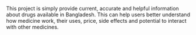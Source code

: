 This project is simply provide current, accurate and helpful information about drugs available in Bangladesh. This can help users better understand how medicine work, their uses, price, side effects and potential to interact with other medicines.
